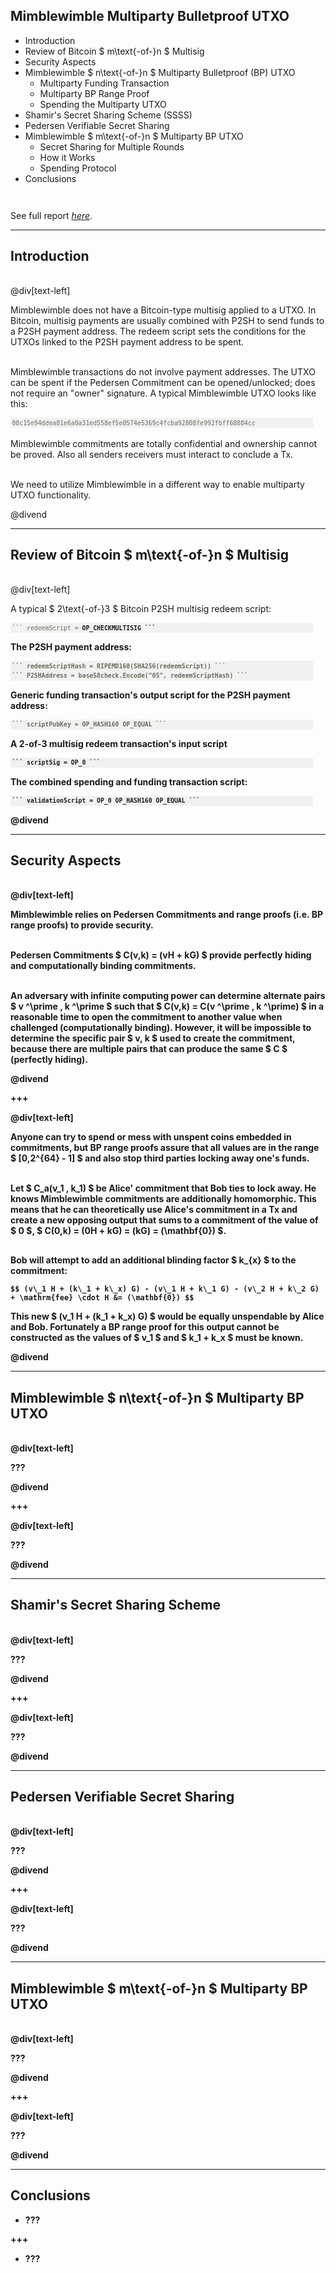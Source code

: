 <head>
<style>
div.LineHeight20per {
  line-height: 20%;
}
div.LineHeight100per {
  line-height: 100%;
}
div.LineHeight200per {
  line-height: 200%;
}
div.mywrap {
  width: 95%; 
  word-wrap: break-word;
  background: #f1f1f1;
  font-size: 0.7em;
  font-family: "Source Code Pro", Consolas, "Ubuntu Mono", Menlo, "DejaVu Sans Mono", monospace, monospace;
  padding: 0.25em;
  color: #6e6b5e;
}
</style>
</head>


## Mimblewimble Multiparty Bulletproof UTXO

- Introduction
- Review of Bitcoin $ m\text{-of-}n $ Multisig
- Security Aspects
- Mimblewimble $ n\text{-of-}n $ Multiparty Bulletproof (BP) UTXO
  - Multiparty Funding Transaction
  - Multiparty BP Range Proof
  - Spending the Multiparty UTXO
- Shamir's Secret Sharing Scheme (SSSS)
- Pedersen Verifiable Secret Sharing
- Mimblewimble $ m\text{-of-}n $ Multiparty BP UTXO
  - Secret Sharing for Multiple Rounds
  - How it Works
  - Spending Protocol
- Conclusions

<div class="LineHeight100per"> <br></div>

See full report [*here*](https://tlu.tarilabs.com/protocols/mimblewimble-mp-bp-utxo/MainReport.html).

---

## Introduction

<div class="LineHeight20per"> <br></div>

@div[text-left]

Mimblewimble does not have a Bitcoin-type multisig applied to a UTXO. In Bitcoin, multisig payments are usually combined 
with P2SH to send funds to a P2SH payment address. The redeem script sets the conditions for the UTXOs linked to the 
P2SH payment address to be spent.

<div class="LineHeight20per"> <br></div>

Mimblewimble transactions do not involve payment addresses. The UTXO can be spent if the Pedersen Commitment can be 
opened/unlocked; does not require an "owner" signature. A typical Mimblewimble UTXO looks like this:

<div class="mywrap">08c15e94ddea81e6a0a31ed558ef5e0574e5369c4fcba92808fe992fbff68884cc</div>

<div class="LineHeight20per"> <br></div>

Mimblewimble commitments are totally confidential and ownership cannot be proved. Also all senders receivers must 
interact to conclude a Tx.

<div class="LineHeight20per"> <br></div>

We need to utilize Mimblewimble in a different way to enable multiparty UTXO functionality.

@divend

---

## Review of Bitcoin $ m\text{-of-}n $ Multisig

<div class="LineHeight20per"> <br></div>

@div[text-left]

A typical $ 2\text{-of-}3 $ Bitcoin P2SH multisig redeem script:

<div class="mywrap">
```
redeemScript = <OP_2> <A pubkey> <B pubkey> <C pubkey> <OP_3> OP_CHECKMULTISIG
```
</div>

The P2SH payment address:

<div class="mywrap">
```
redeemScriptHash = RIPEMD160(SHA256(redeemScript))
```
</div>

<div class="mywrap">
```
P2SHAddress = base58check.Encode("05", redeemScriptHash)
```
</div>

Generic funding transaction's output script for the P2SH payment address:

<div class="mywrap">
```
scriptPubKey = OP_HASH160 <redeemScriptHash> OP_EQUAL
```
</div>

A 2-of-3 multisig redeem transaction's input script

<div class="mywrap">
```
scriptSig = OP_0 <A sig> <C sig> <redeemScript>
```
</div>

The combined spending and funding transaction script:

<div class="mywrap">
```
validationScript = OP_0 <A sig> <C sig> <redeemScript> OP_HASH160 <redeemScriptHash> OP_EQUAL
```
</div>

@divend

---

## Security Aspects

<div class="LineHeight20per"> <br></div>

@div[text-left]

Mimblewimble relies on Pedersen Commitments and range proofs (i.e. BP range proofs) to provide security.

<div class="LineHeight20per"> <br></div>

Pedersen Commitments $ C(v,k) = (vH + kG) $ provide perfectly hiding and computationally binding commitments. 

<div class="LineHeight20per"> <br></div>

An adversary with infinite computing power can determine alternate pairs 
$ v ^\prime , k ^\prime $ such that $ C(v,k) = C(v ^\prime , k ^\prime) $ in a reasonable time to open the commitment 
to another value when challenged (computationally binding). However, it will be impossible to determine the specific 
pair $ v, k $ used to create the commitment, because there are multiple pairs that can produce the same $ C $ (perfectly 
hiding).


@divend

+++

@div[text-left]

Anyone can try to spend or mess with unspent coins embedded in commitments, but BP range proofs assure that all values 
are in the range $ [0,2^{64} - 1] $ and also stop third parties locking away one's funds.

<div class="LineHeight20per"> <br></div>

Let $ C\_a(v\_1 , k\_1) $ be Alice' commitment that Bob ties to lock away. He knows Mimblewimble commitments are 
additionally homomorphic. This means that he can theoretically use Alice's commitment in a Tx and create a new opposing 
output that sums to a commitment of the value of $ 0 $, $ C(0,k) = (0H + kG) = (kG) = (\mathbf{0}) $.

<div class="LineHeight20per"> <br></div>

Bob will attempt to add an additional blinding factor $ k\_{x} $ to the commitment:

`
$$
(v\_1 H + (k\_1 + k\_x) G) - (v\_1 H + k\_1 G) - (v\_2 H + k\_2 G) + \mathrm{fee} \cdot H &= (\mathbf{0})
$$
`

This new $ (v\_1 H + (k\_1 + k\_x) G) $ would be equally unspendable by Alice and Bob. Fortunately a BP range proof 
for this output cannot be constructed as the values of $ v\_1 $ and $ k\_1 + k\_x $ must be known.

@divend

---

## Mimblewimble $ n\text{-of-}n $ Multiparty BP UTXO

<div class="LineHeight20per"> <br></div>

@div[text-left]

???

@divend

+++

@div[text-left]

???

@divend

---

## Shamir's Secret Sharing Scheme

<div class="LineHeight20per"> <br></div>

@div[text-left]

???

@divend

+++

@div[text-left]

???

@divend

---

## Pedersen Verifiable Secret Sharing

<div class="LineHeight20per"> <br></div>

@div[text-left]

???

@divend

+++

@div[text-left]

???

@divend

---

## Mimblewimble $ m\text{-of-}n $ Multiparty BP UTXO

<div class="LineHeight20per"> <br></div>

@div[text-left]

???

@divend

+++

@div[text-left]

???

@divend

---

## Conclusions

- ???

+++

- ???
